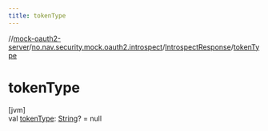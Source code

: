 ```yaml
---
title: tokenType
---
```

//[mock-oauth2-server](../../../index.html)/[no.nav.security.mock.oauth2.introspect](../index.html)/[IntrospectResponse](index.html)/[tokenType](token-type.html)



# tokenType



[jvm]\
val [tokenType](token-type.html): [String](https://kotlinlang.org/api/latest/jvm/stdlib/kotlin/-string/index.html)? = null




